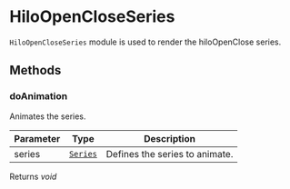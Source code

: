 # HiloOpenCloseSeries

`HiloOpenCloseSeries` module is used to render the hiloOpenClose series.

## Methods

### doAnimation

Animates the series.

| Parameter | Type | Description |
|------|------|-------------|
| series |  [`Series`](./api-series.html) | Defines the series to animate. |

Returns *void*
